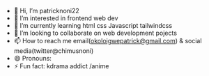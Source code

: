 - 👋 Hi, I’m patricknoni22
- 👀 I’m interested in frontend web dev
- 🌱 I’m currently learning html css Javascript tailwindcss 
- 💞️ I’m looking to collaborate on web development pojects
- 📫 How to reach me email(okoloigwepatrick@gmail.com) & social media(twitter@chimusnoni)
- 😄 Pronouns:
- ⚡ Fun fact: kdrama addict /anime

<!---
patricknoni22/patricknoni22 is a ✨ special ✨ repository because its `README.md` (this file) appears on your GitHub profile.
You can click the Preview link to take a look at your changes.
--->

